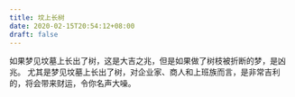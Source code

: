```yaml
---
title: 坟上长树
date: 2020-02-15T20:54:12+08:00
draft: false
---
```


如果梦见坟墓上长出了树，这是大吉之兆，但是如果做了树枝被折断的梦，是凶兆。
尤其是梦见坟墓上长出了树，对企业家、商人和上班族而言，是非常吉利的，将会带来财运，令你名声大噪。